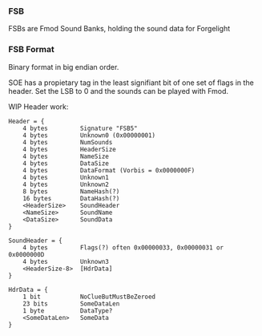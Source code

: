 ### FSB ###

FSBs are Fmod Sound Banks, holding the sound data for Forgelight

### FSB Format ###

Binary format in big endian order.


SOE has a propietary tag in the least signifiant bit of one set of flags in the header.  Set the LSB to 0 and the sounds can be played with Fmod.


WIP Header work:
```
Header = {
    4 bytes         Signature "FSB5"
    4 bytes         Unknown0 (0x00000001)
    4 bytes         NumSounds
    4 bytes         HeaderSize
    4 bytes         NameSize
    4 bytes         DataSize
    4 bytes         DataFormat (Vorbis = 0x0000000F)
    4 bytes         Unknown1
    4 bytes         Unknown2
    8 bytes         NameHash(?)
    16 bytes        DataHash(?)
    <HeaderSize>    SoundHeader
    <NameSize>      SoundName
    <DataSize>      SoundData
}

SoundHeader = {
    4 bytes         Flags(?) often 0x00000033, 0x00000031 or 0x0000000D
    4 bytes         Unknown3
    <HeaderSize-8>  [HdrData]
}

HdrData = {
    1 bit           NoClueButMustBeZeroed
    23 bits         SomeDataLen
    1 byte          DataType?
    <SomeDataLen>   SomeData
}
```